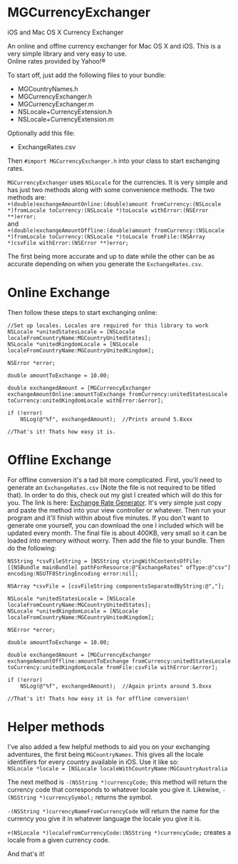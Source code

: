 MGCurrencyExchanger
===================

iOS and Mac OS X Currency Exchanger

An online and offlne currency exchanger for Mac OS X and iOS. This is a very simple library and very easy to use.      
Online rates provided by Yahoo!®



To start off, just add the following files to your bundle:
*	MGCountryNames.h
*	MGCurrencyExchanger.h
*	MGCurrencyExchanger.m
*	NSLocale+CurrencyExtension.h
*	NSLocale+CurrencyExtension.m

Optionally add this file:
* ExchangeRates.csv

Then `#import MGCurrencyExchanger.h` into your class to start exchanging rates.

`MGCurrencyExchanger` uses `NSLocale` for the currencies. It is very simple and has just two methods along with some convenience methods. The two methods are:   
`+(double)exchangeAmountOnline:(double)amount fromCurrency:(NSLocale *)fromLocale toCurrency:(NSLocale *)toLocale withError:(NSError **)error;`   
and    
`+(double)exchangeAmountOffline:(double)amount fromCurrency:(NSLocale *)fromLocale toCurrency:(NSLocale *)toLocale fromFile:(NSArray *)csvFile withError:(NSError **)error;`      
      
The first being more accurate and up to date while the other can be as accurate depending on when you generate the `ExchangeRates.csv`.

Online Exchange
================

Then follow these steps to start exchanging online:
    
    //Set up locales. Locales are required for this library to work
    NSLocale *unitedStatesLocale = [NSLocale localeFromCountryName:MGCountryUnitedStates];
    NSLocale *unitedKingdomLocale = [NSLocale localeFromCountryName:MGCountryUnitedKingdom];
    
    NSError *error;
    
    double amountToExchange = 10.00;
    
    double exchangedAmount = [MGCurrencyExchanger exchangeAmountOnline:amountToExchange fromCurrency:unitedStatesLocale toCurrency:unitedKingdomLocale withError:&error];
    
    if (!error)
        NSLog(@"%f", exchangedAmount);  //Prints around 5.8xxx
    
    //That's it! Thats how easy it is.

Offline Exchange
=================

For offline conversion it's a tad bit more complicated. First, you'll need to generate an `ExchangeRates.csv` (Note the file is not required to be titled that). In order to do this, check out my gist I created which will do this for you. The link is here: [Exchange Rate Generator](http://url.com/ "Exchange Rate Generator for iOS and Mac OS X"). It's very simple just copy and paste the method into your view controller or whatever. Then run your program and it'll finish within about five minutes. If you don't want to generate one yourself, you can download the one I included which will be updated every month. The final file is about 400KB, very small so it can be loaded into memory without worry. Then add the file to your bundle.
    Then do the following:
    
    NSString *csvFileString = [NSString stringWithContentsOfFile:[[NSBundle mainBundle] pathForResource:@"ExchangeRates" ofType:@"csv"] encoding:NSUTF8StringEncoding error:nil];
        
    NSArray *csvFile = [csvFileString componentsSeparatedByString:@","];
        
    NSLocale *unitedStatesLocale = [NSLocale localeFromCountryName:MGCountryUnitedStates];
    NSLocale *unitedKingdomLocale = [NSLocale localeFromCountryName:MGCountryUnitedKingdom];
    
    NSError *error;
    
    double amountToExchange = 10.00;
    
    double exchangedAmount = [MGCurrencyExchanger exchangeAmountOffline:amountToExchange fromCurrency:unitedStatesLocale toCurrency:unitedKingdomLocale fromFile:csvFile withError:&error];
    
    if (!error)
        NSLog(@"%f", exchangedAmount);  //Again prints around 5.8xxx
    
    //That's it! Thats how easy it is for offline conversion!
    
    
Helper methods
==============
    
I've also added a few helpful methods to aid you on your exchanging adventures, the first being `MGCountryNames`. This gives all the locale identifiers for every country available in iOS. Use it like so:      
`NSLocale *locale = [NSLocale localeWithCountryName:MGCountryAustralia`
    
The next method is `-(NSString *)currencyCode;` this method will return the currency code that corresponds to whatever locale you give it. Likewise, `-(NSString *)currencySymbol;` returns the symbol.

`-(NSString *)currencyNameFromCurrencyCode` will return the name for the currency you give it in whatever language the locale you give it is.


`+(NSLocale *)localeFromCurrencyCode:(NSString *)currencyCode;` creates a locale from a given currency code.

And that's it!
    
    




